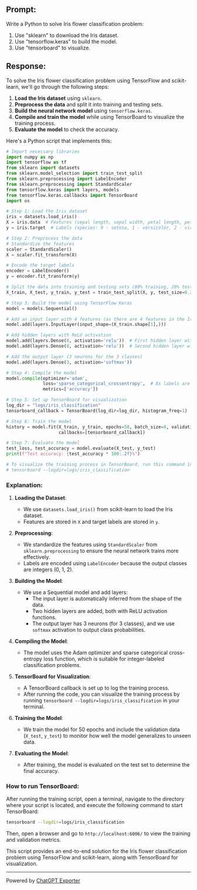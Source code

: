 ## Prompt:
Write a Python to solve Iris flower classification problem:
1. Use "sklearn" to download the Iris dataset.
2. Use "tensorflow.keras" to build the model. 
3. Use "tensorboard" to visualize.

## Response:
To solve the Iris flower classification problem using TensorFlow and scikit-learn, we'll go through the following steps:

1.  **Load the Iris dataset** using `sklearn`.
2.  **Preprocess the data** and split it into training and testing sets.
3.  **Build the neural network model** using `tensorflow.keras`.
4.  **Compile and train the model** while using TensorBoard to visualize the training process.
5.  **Evaluate the model** to check the accuracy.

Here's a Python script that implements this:

```python
# Import necessary libraries
import numpy as np
import tensorflow as tf
from sklearn import datasets
from sklearn.model_selection import train_test_split
from sklearn.preprocessing import LabelEncoder
from sklearn.preprocessing import StandardScaler
from tensorflow.keras import layers, models
from tensorflow.keras.callbacks import TensorBoard
import os

# Step 1: Load the Iris dataset
iris = datasets.load_iris()
X = iris.data  # Features (sepal length, sepal width, petal length, petal width)
y = iris.target  # Labels (species: 0 - setosa, 1 - versicolor, 2 - virginica)

# Step 2: Preprocess the data
# Standardize the features
scaler = StandardScaler()
X = scaler.fit_transform(X)

# Encode the target labels
encoder = LabelEncoder()
y = encoder.fit_transform(y)

# Split the data into training and testing sets (80% training, 20% testing)
X_train, X_test, y_train, y_test = train_test_split(X, y, test_size=0.2, random_state=42)

# Step 3: Build the model using TensorFlow Keras
model = models.Sequential()

# Add an input layer with 4 features (as there are 4 features in the Iris dataset)
model.add(layers.InputLayer(input_shape=(X_train.shape[1],)))

# Add hidden layers with ReLU activation
model.add(layers.Dense(8, activation='relu'))  # First hidden layer with 8 neurons
model.add(layers.Dense(8, activation='relu'))  # Second hidden layer with 8 neurons

# Add the output layer (3 neurons for the 3 classes)
model.add(layers.Dense(3, activation='softmax'))

# Step 4: Compile the model
model.compile(optimizer='adam',
              loss='sparse_categorical_crossentropy',  # As labels are integers (not one-hot encoded)
              metrics=['accuracy'])

# Step 5: Set up TensorBoard for visualization
log_dir = "logs/iris_classification"
tensorboard_callback = TensorBoard(log_dir=log_dir, histogram_freq=1)

# Step 6: Train the model
history = model.fit(X_train, y_train, epochs=50, batch_size=8, validation_data=(X_test, y_test), 
                    callbacks=[tensorboard_callback])

# Step 7: Evaluate the model
test_loss, test_accuracy = model.evaluate(X_test, y_test)
print(f"Test accuracy: {test_accuracy * 100:.2f}%")

# To visualize the training process in TensorBoard, run this command in a terminal:
# tensorboard --logdir=logs/iris_classification
```

### Explanation:

1.  **Loading the Dataset**:
    
    *   We use `datasets.load_iris()` from scikit-learn to load the Iris dataset.
    *   Features are stored in `X` and target labels are stored in `y`.
2.  **Preprocessing**:
    
    *   We standardize the features using `StandardScaler` from `sklearn.preprocessing` to ensure the neural network trains more effectively.
    *   Labels are encoded using `LabelEncoder` because the output classes are integers (0, 1, 2).
3.  **Building the Model**:
    
    *   We use a Sequential model and add layers:
        *   The input layer is automatically inferred from the shape of the data.
        *   Two hidden layers are added, both with ReLU activation functions.
        *   The output layer has 3 neurons (for 3 classes), and we use `softmax` activation to output class probabilities.
4.  **Compiling the Model**:
    
    *   The model uses the Adam optimizer and sparse categorical cross-entropy loss function, which is suitable for integer-labeled classification problems.
5.  **TensorBoard for Visualization**:
    
    *   A TensorBoard callback is set up to log the training process.
    *   After running the code, you can visualize the training process by running `tensorboard --logdir=logs/iris_classification` in your terminal.
6.  **Training the Model**:
    
    *   We train the model for 50 epochs and include the validation data (`X_test`, `y_test`) to monitor how well the model generalizes to unseen data.
7.  **Evaluating the Model**:
    
    *   After training, the model is evaluated on the test set to determine the final accuracy.

### How to run TensorBoard:

After running the training script, open a terminal, navigate to the directory where your script is located, and execute the following command to start TensorBoard:

```bash
tensorboard --logdir=logs/iris_classification
```

Then, open a browser and go to `http://localhost:6006/` to view the training and validation metrics.

This script provides an end-to-end solution for the Iris flower classification problem using TensorFlow and scikit-learn, along with TensorBoard for visualization.



---
Powered by [ChatGPT Exporter](https://www.chatgptexporter.com)